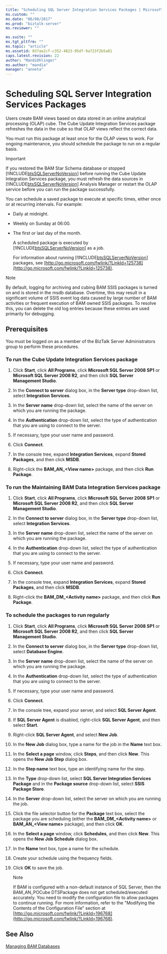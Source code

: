 ```yaml
---
title: "Scheduling SQL Server Integration Services Packages | Microsoft Docs"
ms.custom: ""
ms.date: "06/08/2017"
ms.prod: "biztalk-server"
ms.reviewer: ""

ms.suite: ""
ms.tgt_pltfrm: ""
ms.topic: "article"
ms.assetid: 037ae2cf-c352-4823-95df-9a723f2b5a81
caps.latest.revision: 22
author: "MandiOhlinger"
ms.author: "mandia"
manager: "anneta"
---
```

# Scheduling SQL Server Integration Services Packages
Users create BAM views based on data stored in an online analytical processing (OLAP) cube. The Cube Update Integration Services package refreshes the data in the cube so that OLAP views reflect the correct data.  
  
 You must run this package at least once for the OLAP views to work. For ongoing maintenance, you should schedule the package to run on a regular basis.  
  
> [!IMPORTANT]
>  If you restored the BAM Star Schema database or stopped [!INCLUDE[btsSQLServerNoVersion](../includes/btssqlservernoversion-md.md)] before running the Cube Update Integration Services package, you must refresh the data sources in [!INCLUDE[btsSQLServerNoVersion](../includes/btssqlservernoversion-md.md)] Analysis Manager or restart the OLAP service before you can run the package successfully.  
  
 You can schedule a saved package to execute at specific times, either once or at recurring intervals. For example:  
  
- Daily at midnight.  
  
- Weekly on Sunday at 06:00.  
  
- The first or last day of the month.  
  
  A scheduled package is executed by [!INCLUDE[btsSQLServerNoVersion](../includes/btssqlservernoversion-md.md)] as a job.  
  
  For information about running [!INCLUDE[btsSQLServerNoVersion](../includes/btssqlservernoversion-md.md)] packages, see [http://go.microsoft.com/fwlink/?LinkId=125738](http://go.microsoft.com/fwlink/?LinkId=125738).  
  
> [!NOTE]
>  By default, logging for archiving and cubing BAM SSIS packages is turned on and is stored in the msdb database. Overtime, this may result in a significant volume of SSIS event log data caused by large number of BAM activities or frequent execution of BAM owned SSIS packages. To resolve this, you can delete the old log entries because these entries are used primarily for debugging.  
  
## Prerequisites  
 You must be logged on as a member of the BizTalk Server Administrators group to perform these procedures.  
  
### To run the Cube Update Integration Services package  
  
1.  Click **Start**, click **All Programs**, click **Microsoft SQL Server 2008 SP1** or **Microsoft SQL Server 2008 R2**, and then click **SQL Server Management Studio**.  
  
2.  In the **Connect to server** dialog box, in the **Server type** drop-down list, select **Integration Services**.  
  
3.  In the **Server name** drop-down list, select the name of the server on which you are running the package.  
  
4.  In the **Authentication** drop-down list, select the type of authentication that you are using to connect to the server.  
  
5.  If necessary, type your user name and password.  
  
6.  Click **Connect**.  
  
7.  In the console tree, expand **Integration Services**, expand **Stored Packages**, and then click **MSDB**.  
  
8.  Right-click the **BAM_AN_\<View name\>** package, and then click **Run Package**.  
  
### To run the Maintaining BAM Data Integration Services package  
  
1.  Click **Start**, click **All Programs**, click **Microsoft SQL Server 2008 SP1** or **Microsoft SQL Server 2008 R2**, and then click **SQL Server Management Studio**.  
  
2.  In the **Connect to server** dialog box, in the **Server type** drop-down list, select **Integration Services**.  
  
3.  In the **Server name** drop-down list, select the name of the server on which you are running the package.  
  
4.  In the **Authentication** drop-down list, select the type of authentication that you are using to connect to the server.  
  
5.  If necessary, type your user name and password.  
  
6.  Click **Connect**.  
  
7.  In the console tree, expand **Integration Services**, expand **Stored Packages**, and then click **MSDB**.  
  
8.  Right-click the **BAM_DM_\<Activity name\>** package, and then click **Run Package**.  
  
### To schedule the packages to run regularly  
  
1.  Click **Start**, click **All Programs**, click **Microsoft SQL Server 2008 SP1** or **Microsoft SQL Server 2008 R2**, and then click **SQL Server Management Studio**.  
  
2.  In the **Connect to server** dialog box, in the **Server type** drop-down list, select **Database Engine**.  
  
3.  In the **Server name** drop-down list, select the name of the server on which you are running the package.  
  
4.  In the **Authentication** drop-down list, select the type of authentication that you are using to connect to the server.  
  
5.  If necessary, type your user name and password.  
  
6.  Click **Connect**.  
  
7.  In the console tree, expand your server, and select **SQL Server Agent**.  
  
8.  If **SQL Server Agent** is disabled, right-click **SQL Server Agent**, and then select **Start**.  
  
9. Right-click **SQL Server Agent**, and select  **New Job**.  
  
10. In the **New Job** dialog box, type a name for the job in the **Name** text box.  
  
11. In the **Select a page** window, click **Steps**, and then click **New**. This opens the **New Job Step** dialog box.  
  
12. In the **Step name** text box, type an identifying name for the step.  
  
13. In the **Type** drop-down list, select **SQL Server Integration Services Package** and in the **Package source** drop-down list, select **SSIS Package Store**.  
  
14. In the **Server** drop-down list, select the server on which you are running the job.  
  
15. Click the file selector button for the **Package** text box, select the package you are scheduling (either the **BAM_DM_\<Activity name\>** or **BAM_AN_\<View name\>** package), and then click **OK**.  
  
16. In the **Select a page** window, click **Schedules**, and then click **New**. This opens the **New Job Schedule** dialog box.  
  
17. In the **Name** text box, type a name for the schedule.  
  
18. Create your schedule using the frequency fields.  
  
19. Click **OK** to save the job.  
  
    > [!NOTE]
    >  If BAM is configured with a non-default instance of SQL Server, then the BAM_AN_POCube DTSPackage does not get scheduled/executed accurately. You need to modify the configuration file to allow packages to continue running. For more information, refer to the "Modifying the Contents of the Configuration File" section at [http://go.microsoft.com/fwlink/?LinkId=196768](http://go.microsoft.com/fwlink/?LinkId=196768).  
  
## See Also  
 [Managing BAM Databases](../core/managing-bam-databases.md)